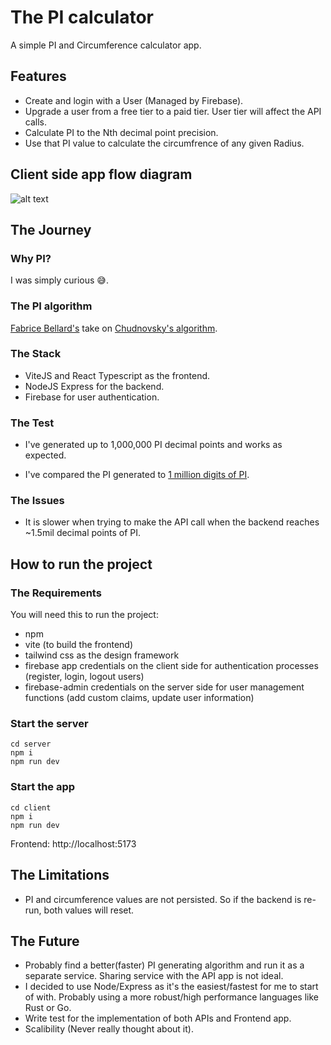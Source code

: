 # The PI calculator

A simple PI and Circumference calculator app.

## Features

- Create and login with a User (Managed by Firebase).
- Upgrade a user from a free tier to a paid tier. User tier will affect the API calls.
- Calculate PI to the Nth decimal point precision.
- Use that PI value to calculate the circumfrence of any given Radius.

## Client side app flow diagram

![alt text](https://github.com/zulhakim88/picalculator/blob/master/app-flow-diagram.png?raw=true)

## The Journey

### Why PI?

I was simply curious 😅.

### The PI algorithm

[Fabrice Bellard's](https://bellard.org/quickjs/pi.html) take on [Chudnovsky's algorithm](https://en.wikipedia.org/wiki/Chudnovsky_algorithm).

### The Stack

- ViteJS and React Typescript as the frontend.
- NodeJS Express for the backend.
- Firebase for user authentication.

### The Test

- I've generated up to 1,000,000 PI decimal points and works as expected.

- I've compared the PI generated to [1 million digits of PI](https://pi2e.ch/blog/2017/03/10/pi-digits-download/).

### The Issues

- It is slower when trying to make the API call when the backend reaches ~1.5mil decimal points of PI.

## How to run the project

### The Requirements

You will need this to run the project:

- npm
- vite (to build the frontend)
- tailwind css as the design framework
- firebase app credentials on the client side for authentication processes (register, login, logout users)
- firebase-admin credentials on the server side for user management functions (add custom claims, update user information)

### Start the server

```
cd server
npm i
npm run dev
```

### Start the app

```
cd client
npm i
npm run dev
```

Frontend: http://localhost:5173

## The Limitations

- PI and circumference values are not persisted. So if the backend is re-run, both values will reset.

## The Future

- Probably find a better(faster) PI generating algorithm and run it as a separate service. Sharing service with the API app is not ideal.
- I decided to use Node/Express as it's the easiest/fastest for me to start of with. Probably using a more robust/high performance languages like Rust or Go.
- Write test for the implementation of both APIs and Frontend app.
- Scalibility (Never really thought about it).
